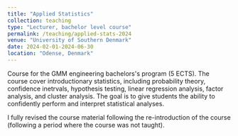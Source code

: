 ```yaml
---
title: "Applied Statistics"
collection: teaching
type: "Lecturer, bachelor level course"
permalink: /teaching/applied-stats-2024
venue: "University of Southern Denmark"
date: 2024-02-01-2024-06-30
location: "Odense, Denmark"
---
```


Course for the GMM engineering bachelors's program (5 ECTS).
The course cover introductionary statistics, including probability theory, confidence inetrvals, hypothesis testing, linear regression analysis, factor analysis, and cluster analysis.
The goal is to give students the ability to confidently perform and interpret statistical analyses.

I fully revised the course material following the re-introduction of the course (following a period where the course was not taught).